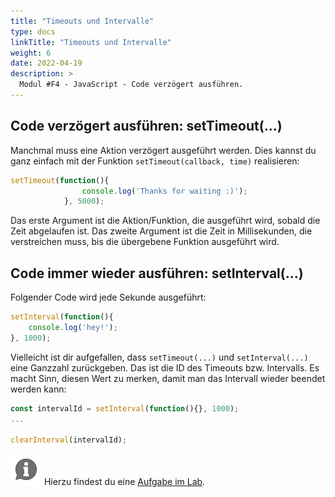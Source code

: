 ```yaml
---
title: "Timeouts und Intervalle"
type: docs
linkTitle: "Timeouts und Intervalle"
weight: 6
date: 2022-04-19
description: >
  Modul #F4 - JavaScript - Code verzögert ausführen.
---
```


## Code verzögert ausführen: setTimeout(...)
Manchmal muss eine Aktion verzögert ausgeführt werden. Dies kannst du ganz einfach mit der Funktion `setTimeout(callback, time)` realisieren:

```javascript
setTimeout(function(){
                console.log('Thanks for waiting :)');
            }, 5000);
```

Das erste Argument ist die Aktion/Funktion, die ausgeführt wird, sobald die Zeit abgelaufen ist. Das zweite Argument ist die Zeit in Millisekunden, die verstreichen muss, bis die übergebene Funktion ausgeführt wird.

## Code immer wieder ausführen: setInterval(...)
Folgender Code wird jede Sekunde ausgeführt:
```javascript
setInterval(function(){
    console.log('hey!');
}, 1000);
```

Vielleicht ist dir aufgefallen, dass `setTimeout(...)` und `setInterval(...)` eine Ganzzahl zurückgeben. Das ist die ID des Timeouts bzw. Intervalls. Es macht Sinn, diesen Wert zu merken, damit man das Intervall wieder beendet werden kann:

```javascript
const intervalId = setInterval(function(){}, 1000);
...

clearInterval(intervalId);
```

![asset](/images/hint.png) Hierzu findest du eine [Aufgabe im Lab](../../../../labs/web/html_css/03_javascript).